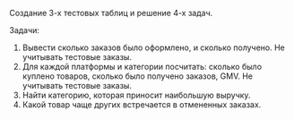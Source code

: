 Создание 3-х тестовых таблиц и решение 4-х задач.

Задачи:

1. Вывести сколько заказов было оформлено, и сколько получено. Не учитывать тестовые заказы.
2. Для каждой платформы и категории посчитать: сколько было куплено товаров, сколько было получено заказов, GMV. Не учитывать тестовые заказы.
3. Найти категорию, которая приносит наибольшую выручку.
4. Какой товар чаще других встречается в отмененных заказах.
